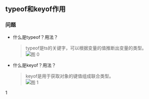 ## typeof和keyof作用

### 问题
- 什么是typeof？用法？
  > typeof是ts的关键字，可以根据变量的值推断出变量的类型。    
    ![图 0](../../_component/images/9a8d2654a2ff73a8a65dd4a4a5ebce67e709862e482fed8b1f796f7071cec8d3.png)    

- 什么是keyof？用法？
  > keyof是用于获取对象的键值组成联合类型。    
    ![图 1](../../_component/images/5ac2dc81885633bb0858b62cdd62d81ebdd62150098ec3fa837d1d7c1d07afce.png)  


1